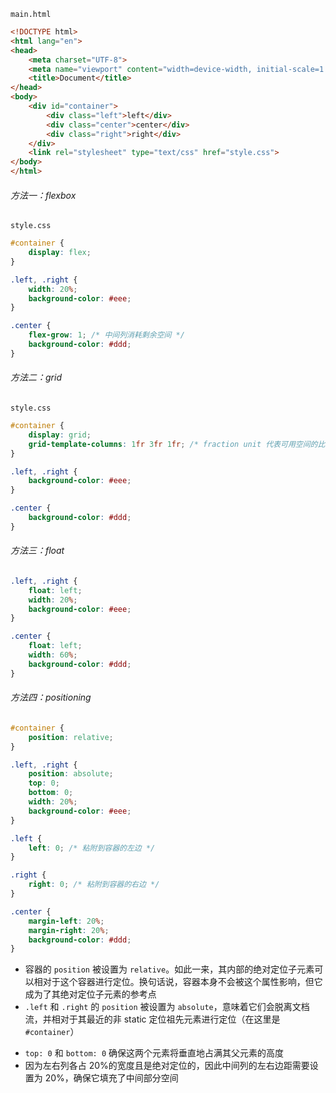 `main.html`

```HTML
<!DOCTYPE html>
<html lang="en">
<head>
    <meta charset="UTF-8">
    <meta name="viewport" content="width=device-width, initial-scale=1.0">
    <title>Document</title>
</head>
<body>
    <div id="container">
        <div class="left">left</div>
        <div class="center">center</div>
        <div class="right">right</div>
    </div>
    <link rel="stylesheet" type="text/css" href="style.css">
</body>
</html>
```

###### 方法一：flexbox

`style.css`

```CSS
#container {
    display: flex;
}

.left, .right {
    width: 20%;
    background-color: #eee;
}

.center {
    flex-grow: 1; /* 中间列消耗剩余空间 */
    background-color: #ddd;
}
```

###### 方法二：grid

`style.css`

```CSS
#container {
    display: grid;
    grid-template-columns: 1fr 3fr 1fr; /* fraction unit 代表可用空间的比例 */
}

.left, .right {
    background-color: #eee;
}

.center {
    background-color: #ddd;
}
```

###### 方法三：float

```CSS
.left, .right {
    float: left;
    width: 20%;
    background-color: #eee;
}

.center {
    float: left;
    width: 60%;
    background-color: #ddd;
}
```

###### 方法四：positioning

```CSS
#container {
    position: relative;
}

.left, .right {
    position: absolute;
    top: 0;
    bottom: 0;
    width: 20%;
    background-color: #eee;
}

.left {
    left: 0; /* 粘附到容器的左边 */
}

.right {
    right: 0; /* 粘附到容器的右边 */
}

.center {
    margin-left: 20%;
    margin-right: 20%;
    background-color: #ddd;
}
```

- 容器的 `position` 被设置为 `relative`。如此一来，其内部的绝对定位子元素可以相对于这个容器进行定位。换句话说，容器本身不会被这个属性影响，但它成为了其绝对定位子元素的参考点
- `.left` 和 `.right` 的 `position` 被设置为 `absolute`，意味着它们会脱离文档流，并相对于其最近的非 static 定位祖先元素进行定位（在这里是 `#container`）
* `top: 0` 和 `bottom: 0` 确保这两个元素将垂直地占满其父元素的高度
* 因为左右列各占 20%的宽度且是绝对定位的，因此中间列的左右边距需要设置为 20%，确保它填充了中间部分空间
